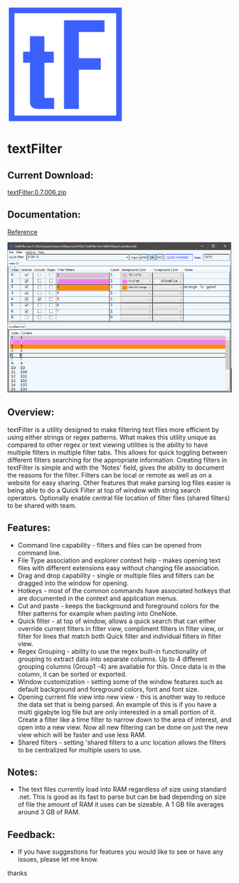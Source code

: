 ![](./TextFilter/Images/ico.png)  

# textFilter  

## Current Download:  
[textFilter.0.7.006.zip](https://github.com/jasonagilbertson/textFilter/releases/download/textFilter.0.7.006.zip/textFilter.0.7.006.zip) 

## Documentation:  
[Reference](https://github.com/jasonagilbertson/textFilter/blob/master/docs/overview.md)

![](./TextFilter/Images/tf-window-image-1.png)		

## Overview:
textFilter is a utility designed to make filtering text files more efficient by using either strings or regex patterns. What makes this utility unique as compared to other regex or text viewing utilities is the ability to have multiple filters in multiple filter tabs. This allows for quick toggling between different filters searching for the appropriate information. Creating filters in textFilter is simple and with the 'Notes' field, gives the ability to document the reasons for the filter. Filters can be local or remote as well as on a website for easy sharing. Other features that make parsing log files easier is being able to do a Quick Filter at top of window with string search operators. Optionally enable central file location of filter files (shared filters)  to be shared with team.

## Features:
- Command line capability - filters and files can be opened from command line.
- File Type association and explorer context help - makes opening text files with different extensions easy without changing file association.
- Drag and drop capability - single or multiple files and filters can be dragged into the window for opening.
- Hotkeys - most of the common commands have associated hotkeys that are documented in the context and application menus.
- Cut and paste - keeps the background and foreground colors for the filter patterns for example when pasting into OneNote.
- Quick filter - at top of window, allows a quick search that can either override current filters in filter view, compliment filters in filter view, or filter for lines that match both Quick filter and individual filters in filter view.
- Regex Grouping - ability to use the regex built-in functionality of grouping to extract data into separate columns. Up to 4 different grouping columns (Group1 -4) are available for this. Once data is in the column, it can be sorted or exported.
- Window customization - setting some of the window features such as default background and foreground colors, font and font size.
- Opening current file view into new view - this is another way to reduce the data set that is being parsed. An example of this is if you have a multi gigabyte log file but are only interested in a small portion of it. Create a filter like a time filter to narrow down to the area of interest, and open into a new view. Now all new filtering can be done on just the new view which will be faster and use less RAM.
- Shared filters - setting 'shared filters to a unc location allows the filters to be centralized for multiple users to use.

## Notes:
- The text files currently load into RAM regardless of size using standard .net. This is good as its fast to parse but can be bad depending on size of file the amount of RAM it uses can be sizeable. A 1 GB file averages around 3 GB of RAM.

## Feedback:
- If you have suggestions for features you would like to see or have any issues, please let me know.

thanks



